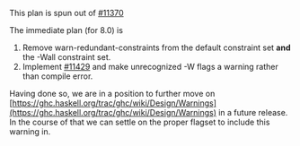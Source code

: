 
This plan is spun out of [\#11370](https://gitlab.haskell.org/ghc/ghc/issues/11370)


The immediate plan (for 8.0) is

1. Remove warn-redundant-constraints from the default constraint set **and** the -Wall constraint set.
1. Implement [\#11429](https://gitlab.haskell.org/ghc/ghc/issues/11429) and make unrecognized -W flags a warning rather than compile error.


Having done so, we are in a position to further move on [https://ghc.haskell.org/trac/ghc/wiki/Design/Warnings](https://ghc.haskell.org/trac/ghc/wiki/Design/Warnings) in a future release. In the course of that we can settle on the proper flagset to include this warning in.
